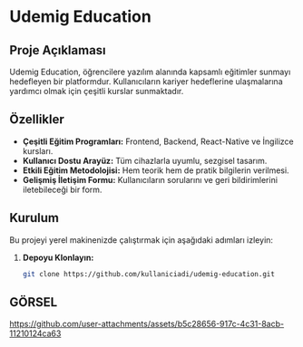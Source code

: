 # Udemig Education

## Proje Açıklaması
Udemig Education, öğrencilere yazılım alanında kapsamlı eğitimler sunmayı hedefleyen bir platformdur. Kullanıcıların kariyer hedeflerine ulaşmalarına yardımcı olmak için çeşitli kurslar sunmaktadır.

## Özellikler
- **Çeşitli Eğitim Programları:** Frontend, Backend, React-Native ve İngilizce kursları.
- **Kullanıcı Dostu Arayüz:** Tüm cihazlarla uyumlu, sezgisel tasarım.
- **Etkili Eğitim Metodolojisi:** Hem teorik hem de pratik bilgilerin verilmesi.
- **Gelişmiş İletişim Formu:** Kullanıcıların sorularını ve geri bildirimlerini iletebileceği bir form.

## Kurulum
Bu projeyi yerel makinenizde çalıştırmak için aşağıdaki adımları izleyin:

1. **Depoyu Klonlayın:**
   ```bash
   git clone https://github.com/kullaniciadi/udemig-education.git
## GÖRSEL
https://github.com/user-attachments/assets/b5c28656-917c-4c31-8acb-11210124ca63


